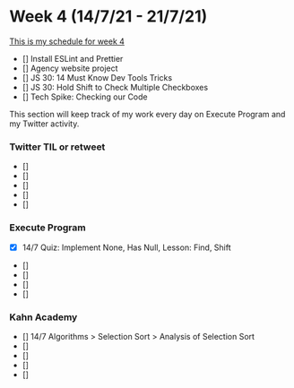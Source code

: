# Week 4 (14/7/21 - 21/7/21)

[This is my schedule for week 4](https://learn.foundersandcoders.com/course/syllabus/pre-app-5/schedule/)

- [] Install ESLint and Prettier
- [] Agency website project
- [] JS 30: 14 Must Know Dev Tools Tricks
- [] JS 30: Hold Shift to Check Multiple Checkboxes
- [] Tech Spike: Checking our Code


This section will keep track of my work every day on Execute Program and my Twitter activity.

### Twitter TIL or retweet
- []
- []
- []
- []
- []

### Execute Program
- [x] 14/7 Quiz: Implement None, Has Null, Lesson: Find, Shift
- []
- []
- []
- []

### Kahn Academy
- [] 14/7 Algorithms > Selection Sort > Analysis of Selection Sort
- []
- []
- []
- []